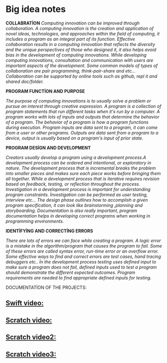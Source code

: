 # Big idea notes
**COLLABRATİON**
*Computing innovation can be improved through collaboration. A computing innovation is the creation and application of novel ideas, technologies, and approaches within the field of computing, it includes a program as an integral part of its function. Effective collaboration results in a computing innovation that reflects the diversity and the unique perspectives of those who designed it, it also helps avoid bias in the development of computing innovations. While developing computing innovations, consultation and communication with users are important aspects of the development. Some common models of types of collaboration are pair programming, think-pair-share and etc… Collaboration can be supported by online tools such as github, repl it and shared doc/folder.*

**PROGRAM FUNCTİON AND PURPOSE**

*The purpose of computing innovations is to usually solve a problem or pursue an interest through creative expression. A program is a collection of program statements that run different tasks when it's run by a computer. A program works with lots of inputs and outputs that determine the behavior of a program. The behavior of a program is how a program functions during execution. Program inputs are data sent to a program, it can come from a user or other programs. Outputs are data sent from a program to a device, output is usually based on a program's input of prior state.*

**PROGRAM DESİGN AND DEVELOPMENT**

*Creators usually develop a program using a development process.A development process can be ordered and intentional, or exploratory in nature. The development process that is incremental breaks the problem into smaller pieces and makes sure each piece works before bringing them all together. While a development process that is iterative requires  revision based on feedback, testing, or reflection throughout the process. Investigation in a development process is important for understanding program constraints. İnvestigation can be performed as user testing, interview etc… The design phase outlines how to accomplish a given program specification, it can look like brainstorming ,planning and storyboarding. Documentation is also really important, program documentation helps in developing correct programs when working in programming environments.*


**IDENTİFYİNG AND CORRECTİNG ERRORS**

*There are lots of errors we can face while creating a program. A logic error is a mistake in the algorithm/program that causes the program to fail. Some of these errors are called syntax error, run-time error or an overflow error. Some effective ways to find and correct errors are test cases, hand tracing debuggers etc.. İn the development process testing uses defined input to make sure a program does not fail, defined inputs used to test a program should demonstrate the different expected outcomes. Program requirements are needed to find appropriate defined inputs for testing.*

DOCUMENTATİON OF THE PROJECTS:

## [Swift video:](https://drive.google.com/file/d/1Sv3gThbgu-gjOIpwiryBfZp0z_RLUF9Y/view?usp=sharing)

## [Scratch video:](https://drive.google.com/file/d/1b4ZqT4OHX7jl7n36edUCt16QE3UP3bev/view?usp=sharing)

## [Scratch video2:](https://drive.google.com/file/d/1b4ZqT4OHX7jl7n36edUCt16QE3UP3bev/view?usp=sharing)

## [Scratch video3:](https://drive.google.com/file/d/1b4ZqT4OHX7jl7n36edUCt16QE3UP3bev/view?usp=sharing)



